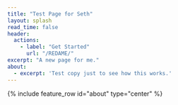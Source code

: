 ```yaml
---
title: "Test Page for Seth"
layout: splash
read_time: false
header:
  actions:
    - label: "Get Started"
      url: "/REDAME/"
excerpt: "A new page for me."
about:
  - excerpt: 'Test copy just to see how this works.'
---
```


{% include feature_row id="about" type="center" %}
